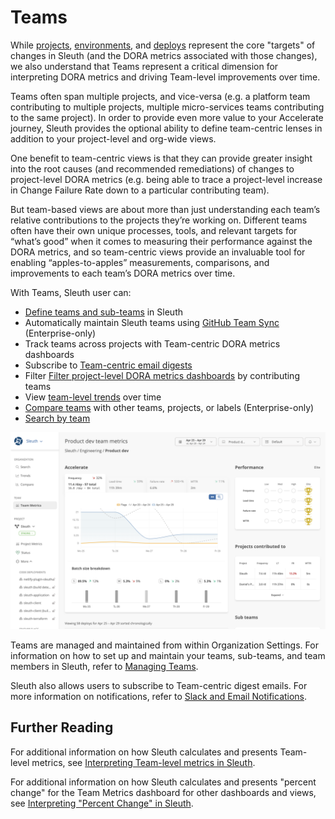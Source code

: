 # Teams

While [projects](projects/), [environments](environment-support.md), and [deploys](deploy-cards.md) represent the core "targets" of changes in Sleuth (and the DORA metrics associated with those changes), we also understand that Teams represent a critical dimension for interpreting DORA metrics and driving Team-level improvements over time.&#x20;

Teams often span multiple projects, and vice-versa (e.g. a platform team contributing to multiple projects, multiple micro-services teams contributing to the same project). In order to provide even more value to your Accelerate journey, Sleuth provides the optional ability to define team-centric lenses in addition to your project-level and org-wide views.

One benefit to team-centric views is that they can provide greater insight into the root causes (and recommended remediations) of changes to project-level DORA metrics (e.g. being able to trace a project-level increase in Change Failure Rate down to a particular contributing team).

But team-based views are about more than just understanding each team’s relative contributions to the projects they’re working on. Different teams often have their own unique processes, tools, and relevant targets for “what’s good” when it comes to measuring their performance against the DORA metrics, and so team-centric views provide an invaluable tool for enabling “apples-to-apples” measurements, comparisons, and improvements to each team’s DORA metrics over time.

With Teams, Sleuth user can:

* [Define teams and sub-teams](../settings/organization/team-settings.md) in Sleuth
* Automatically maintain Sleuth teams using [GitHub Team Sync](../settings/organization/team-settings.md#manage-teams-using-github-team-sync) (Enterprise-only)
* Track teams across projects with Team-centric DORA metrics dashboards
* Subscribe to [Team-centric email digests](../notifications.md#to-set-up-at-the-team-level)
* Filter [Filter project-level DORA metrics dashboards](projects/) by contributing teams
* View [team-level trends](organization/trends.md) over time
* [Compare teams](organization/compare.md) with other teams, projects, or labels (Enterprise-only)
* [Search by team](organization/search.md)

![The Team Metrics dashboard displays Team-level DORA metrics along with breakdowns by "Projects contributed to" and "Sub teams"](<../.gitbook/assets/image (10).png>)

Teams are managed and maintained from within Organization Settings. For information on how to set up and maintain your teams, sub-teams, and team members in Sleuth, refer to [Managing Teams](../settings/organization/team-settings.md).&#x20;

Sleuth also allows users to subscribe to Team-centric digest emails. For more information on notifications, refer to [Slack and Email Notifications](../notifications.md).&#x20;

## Further Reading

For additional information on how Sleuth calculates and presents Team-level metrics, see [Interpreting Team-level metrics in Sleuth](../accelerate-metrics/how-we-calculate.md#interpreting-team-level-metrics).

For additional information on how Sleuth calculates and presents "percent change" for the Team Metrics dashboard for other dashboards and views, see [Interpreting "Percent Change" in Sleuth](../accelerate-metrics/how-we-calculate.md#interpreting-percent-change).
